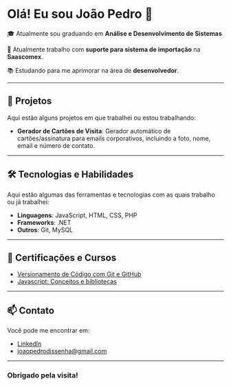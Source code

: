# Olá! Eu sou João Pedro 👋

🎓 Atualmente sou graduando em **Análise e Desenvolvimento de Sistemas**  

💼 Atualmente trabalho com **suporte para sistema de importação** na **Saascomex**.  

📚 Estudando para me aprimorar na área de **desenvolvedor**.  


---

## 🚀 Projetos

Aqui estão alguns projetos em que trabalhei ou estou trabalhando:

- **Gerador de Cartões de Visita**: Gerador automático de cartões/assinatura para emails corporativos, incluindo a foto, nome, email e número de contato.

---

## 🛠️ Tecnologias e Habilidades

Aqui estão algumas das ferramentas e tecnologias com as quais trabalho ou já trabalhei:

- **Linguagens**: JavaScript, HTML, CSS, PHP
- **Frameworks**: .NET
- **Outros**: Git, MySQL

---

## 📜 Certificações e Cursos

- [Versionamento de Código com Git e GitHub ](https://www.dio.me/certificate/YUNNYS6A/share)
- [Javascript: Conceitos e bibliotecas](https://moocs.ggte.unicamp.br/certificate/PqmboK7r)


---

## 📫 Contato

Você pode me encontrar em:

- [LinkedIn](https://www.linkedin.com/in/jo%C3%A3o-pedro-dissenha-machado/)
- joaopedrodissenha@gmail.com

---

### Obrigado pela visita! 
